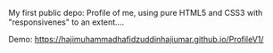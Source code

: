 My first public depo:
Profile of me, using pure HTML5 and CSS3 with "responsivenes" to an extent....

Demo: https://hajimuhammadhafidzuddinhajiumar.github.io/ProfileV1/
